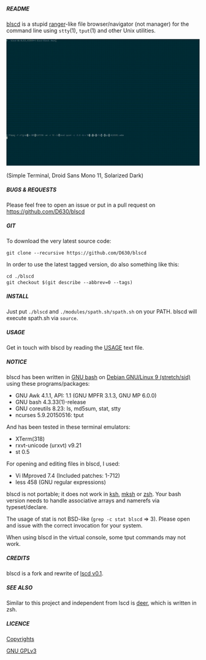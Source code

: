 ##### README

[blscd](https://github.com/D630/blscd) is a stupid [ranger](http://ranger.nongnu.org/)-like file browser/navigator (not manager) for the command line using `stty`(1), `tput`(1) and other Unix utilities.

![](https://raw.githubusercontent.com/D630/blscd/master/doc/blscd.gif)

(Simple Terminal, Droid Sans Mono 11, Solarized Dark)

##### BUGS & REQUESTS

Please feel free to open an issue or put in a pull request on https://github.com/D630/blscd

##### GIT

To download the very latest source code:

```
git clone --recursive https://github.com/D630/blscd
```

In order to use the latest tagged version, do also something like this:

```
cd ./blscd
git checkout $(git describe --abbrev=0 --tags)
```

##### INSTALL

Just put `./blscd` and `./modules/spath.sh/spath.sh` on your PATH. blscd will execute spath.sh via `source`.

##### USAGE

Get in touch with blscd by reading the [USAGE](../master/doc/USAGE.md) text file.

##### NOTICE

blscd has been written in [GNU bash](http://www.gnu.org/software/bash/) on [Debian GNU/Linux 9 (stretch/sid)](https://www.debian.org) using these programs/packages:

- GNU Awk 4.1.1, API: 1.1 (GNU MPFR 3.1.3, GNU MP 6.0.0)
- GNU bash 4.3.33(1)-release
- GNU coreutils 8.23: ls, md5sum, stat, stty
- ncurses 5.9.20150516: tput

And has been tested in these terminal emulators:

- XTerm(318)
- rxvt-unicode (urxvt) v9.21
- st 0.5

For opening and editing files in blscd, I used:

- Vi IMproved 7.4 (Included patches: 1-712)
- less 458 (GNU regular expressions)

blscd is not portable; it does not work in [ksh](http://www.kornshell.com/), [mksh](https://www.mirbsd.org/mksh.htm) or [zsh](http://www.zsh.org/). Your bash version needs to handle associative arrays and namerefs via typeset/declare.

The usage of stat is not BSD-like (`grep -c stat blscd` => 3). Please open and issue with the correct invocation for your system.

When using blscd in the virtual console, some tput commands may not work.

##### CREDITS

blscd is a fork and rewrite of [lscd v0.1](https://github.com/hut/lscd/blob/989cb7e045a4e5e879db9af0f7f7c721d8a93acc/lscd).

##### SEE ALSO

Similar to this project and independent from lscd is [deer](https://github.com/vifon/deer), which is written in zsh.

##### LICENCE

[Copyrights](../master/doc/COPYRIGHT)

[GNU GPLv3](../master/doc/LICENCE)
